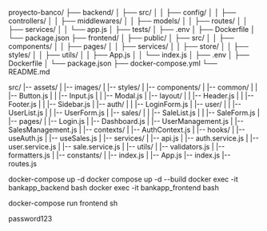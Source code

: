 proyecto-banco/
├── backend/
│   ├── src/
│   │   ├── config/
│   │   ├── controllers/
│   │   ├── middlewares/
│   │   ├── models/
│   │   ├── routes/
│   │   ├── services/
│   │   └── app.js
│   ├── tests/
│   ├── .env
│   ├── Dockerfile
│   └── package.json
├── frontend/
│   ├── public/
│   ├── src/
│   │   ├── components/
│   │   ├── pages/
│   │   ├── services/
│   │   ├── store/
│   │   ├── styles/
│   │   ├── utils/
│   │   ├── App.js
│   │   └── index.js
│   ├── .env
│   ├── Dockerfile
│   └── package.json
├── docker-compose.yml
└── README.md

src/
|-- assets/
|   |-- images/
|   |-- styles/
|
|-- components/
|   |-- common/
|   |   |-- Button.js
|   |   |-- Input.js
|   |   |-- Modal.js
|   |-- layout/
|   |   |-- Header.js
|   |   |-- Footer.js
|   |   |-- Sidebar.js
|   |-- auth/
|   |   |-- LoginForm.js
|   |-- user/
|   |   |-- UserList.js
|   |   |-- UserForm.js
|   |-- sales/
|   |   |-- SaleList.js
|   |   |-- SaleForm.js
|
|-- pages/
|   |-- Login.js
|   |-- Dashboard.js
|   |-- UserManagement.js
|   |-- SalesManagement.js
|
|-- contexts/
|   |-- AuthContext.js
|
|-- hooks/
|   |-- useAuth.js
|   |-- useSales.js
|
|-- services/
|   |-- api.js
|   |-- auth.service.js
|   |-- user.service.js
|   |-- sale.service.js
|
|-- utils/
|   |-- validators.js
|   |-- formatters.js
|
|-- constants/
|   |-- index.js
|
|-- App.js
|-- index.js
|-- routes.js


docker-compose up -d 
docker compose up -d --build
docker exec -it bankapp_backend bash
docker exec -it bankapp_frontend bash

docker-compose run frontend sh

password123






